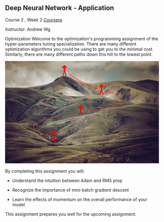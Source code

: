 ## Deep Neural Network - Application


Course 2 , Week 2   [Coursera](https://www.deeplearning.ai/)

Instructor: Andrew Wg



Optimization
Welcome to the optimization's programming assignment of the hyper-parameters tuning specialization. There are many different optimization algorithms you could be using to get you to the minimal cost. Similarly, there are many different paths down this hill to the lowest point.



![](images/cost.jpg)

By completing this assignment you will:

- Understand the intuition between Adam and RMS prop

- Recognize the importance of mini-batch gradient descent

- Learn the effects of momentum on the overall performance of your model

This assignment prepares you well for the upcoming assignment.

